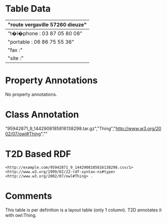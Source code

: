 # Table Data

| "route vergaville 57260&nbsp;dieuze" |
|--------------------------------------|
| "t�l�phone : 03 87 05 80 08"         |
| "portable : 06 86 75 55 36"          |
| "fax :"                              |
| "site :"                             |

# Property Annotations

No property annotations.

# Class Annotation

"95942871_9_1442908185816138298.tar.gz","Thing","http://www.w3.org/2002/07/owl#Thing",""

# T2D Based RDF
```
<http://example.com/95942871_9_1442908185816138298.csv/1> <http://www.w3.org/1999/02/22-rdf-syntax-ns#type> <http://www.w3.org/2002/07/owl#Thing> .
```

# Comments
This table is per definition is a layout table (only 1 column). T2D annotates it with owl:Thing.
